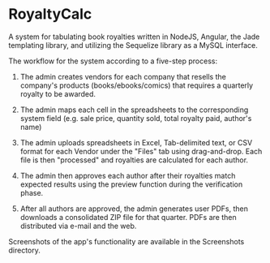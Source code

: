 # RoyaltyCalc
A system for tabulating book royalties written in NodeJS, Angular, the Jade templating library, and utilizing the Sequelize library as a MySQL interface.

The workflow for the system according to a five-step process:

1) The admin creates vendors for each company that resells the company's products (books/ebooks/comics) that requires a quarterly royalty to be awarded.

2) The admin maps each cell in the spreadsheets to the corresponding system field (e.g. sale price, quantity sold, total royalty paid, author's name)

3) The admin uploads spreadsheets in Excel, Tab-delimited text, or CSV format for each Vendor under the "Files" tab using drag-and-drop.  Each file is then "processed" and royalties are calculated for each author.

4) The admin then approves each author after their royalties match expected results using the preview function during the verification phase.

5) After all authors are approved, the admin generates user PDFs, then downloads a consolidated ZIP file for that quarter.  PDFs are then distributed via e-mail and the web.

Screenshots of the app's functionality are available in the Screenshots directory.

